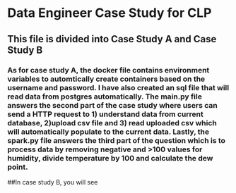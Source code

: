 # Data Engineer Case Study for CLP 

## This file is divided into Case Study A and Case Study B

### As for case study A, the docker file contains environment variables to automtically create containers based on the username and password. I have also created an sql file that will read data from postgres automatically. The main.py file answers the second part of the case study where users can send a HTTP request to 1) understand data from current database, 2)upload csv file and 3) read uploaded csv which will automatically populate to the current data. Lastly, the spark.py file answers the third part of the question which is to process data by removing negative and >100 values for humidity, divide temperature by 100 and calculate the dew point. 


##In case study B, you will see 
